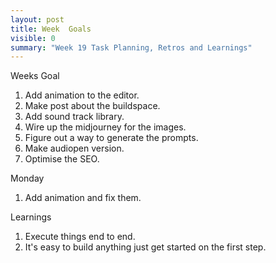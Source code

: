 ```yaml
---
layout: post
title: Week  Goals
visible: 0
summary: "Week 19 Task Planning, Retros and Learnings"
---
```


Weeks Goal
1. Add animation to the editor.
2. Make post about the buildspace.
3. Add sound track library.
4. Wire up the midjourney for the images.
5. Figure out a way to generate the prompts. 
6. Make audiopen version.
7. Optimise the SEO.

Monday
1. Add animation and fix them.


Learnings 
1. Execute things end to end.
2. It's easy to build anything just get started on the first step. 
